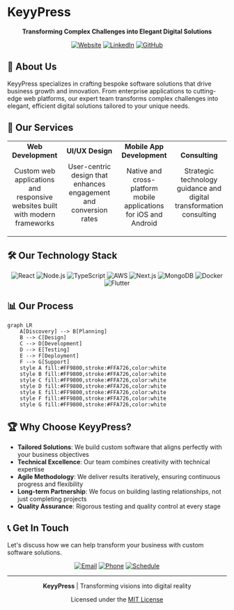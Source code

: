 # KeyyPress

<div align="center">
  
  **Transforming Complex Challenges into Elegant Digital Solutions**

  [![Website](https://img.shields.io/badge/website-keyypress.com-orange?style=for-the-badge)](https://keyypress.com)
  [![LinkedIn](https://img.shields.io/badge/LinkedIn-Follow-blue?style=for-the-badge&logo=linkedin)](https://linkedin.com/company/keyypress)
  [![GitHub](https://img.shields.io/badge/GitHub-Star-black?style=for-the-badge&logo=github)](https://github.com/keyypress)
  
</div>

## 🚀 About Us

KeyyPress specializes in crafting bespoke software solutions that drive business growth and innovation. From enterprise applications to cutting-edge web platforms, our expert team transforms complex challenges into elegant, efficient digital solutions tailored to your unique needs.

## 💼 Our Services

<table>
  <tr>
    <td align="center" width="25%">
      <b>Web Development</b>
      <p>Custom web applications and responsive websites built with modern frameworks</p>
    </td>
    <td align="center" width="25%">
      <b>UI/UX Design</b>
      <p>User-centric design that enhances engagement and conversion rates</p>
    </td>
    <td align="center" width="25%">
      <b>Mobile App Development</b>
      <p>Native and cross-platform mobile applications for iOS and Android</p>
    </td>
    <td align="center" width="25%">
      <b>Consulting</b>
      <p>Strategic technology guidance and digital transformation consulting</p>
    </td>
  </tr>
</table>

## 🛠️ Our Technology Stack

<div align="center">
  
  ![React](https://img.shields.io/badge/React-61DAFB?style=for-the-badge&logo=react&logoColor=black)
  ![Node.js](https://img.shields.io/badge/Node.js-339933?style=for-the-badge&logo=nodedotjs&logoColor=white)
  ![TypeScript](https://img.shields.io/badge/TypeScript-3178C6?style=for-the-badge&logo=typescript&logoColor=white)
  ![AWS](https://img.shields.io/badge/AWS-232F3E?style=for-the-badge&logo=amazonaws&logoColor=white)
  ![Next.js](https://img.shields.io/badge/Next.js-000000?style=for-the-badge&logo=nextdotjs&logoColor=white)
  ![MongoDB](https://img.shields.io/badge/MongoDB-47A248?style=for-the-badge&logo=mongodb&logoColor=white)
  ![Docker](https://img.shields.io/badge/Docker-2496ED?style=for-the-badge&logo=docker&logoColor=white)
  ![Flutter](https://img.shields.io/badge/Flutter-02569B?style=for-the-badge&logo=flutter&logoColor=white)
  
</div>

## 📊 Our Process

```mermaid
graph LR
    A[Discovery] --> B[Planning]
    B --> C[Design]
    C --> D[Development]
    D --> E[Testing]
    E --> F[Deployment]
    F --> G[Support]
    style A fill:#FF9800,stroke:#FFA726,color:white
    style B fill:#FF9800,stroke:#FFA726,color:white
    style C fill:#FF9800,stroke:#FFA726,color:white
    style D fill:#FF9800,stroke:#FFA726,color:white
    style E fill:#FF9800,stroke:#FFA726,color:white
    style F fill:#FF9800,stroke:#FFA726,color:white
    style G fill:#FF9800,stroke:#FFA726,color:white
```

## 🏆 Why Choose KeyyPress?

- **Tailored Solutions**: We build custom software that aligns perfectly with your business objectives
- **Technical Excellence**: Our team combines creativity with technical expertise
- **Agile Methodology**: We deliver results iteratively, ensuring continuous progress and flexibility
- **Long-term Partnership**: We focus on building lasting relationships, not just completing projects
- **Quality Assurance**: Rigorous testing and quality control at every stage

## 📞 Get In Touch

Let's discuss how we can help transform your business with custom software solutions.

<div align="center">
  
  [![Email](https://img.shields.io/badge/Email-info@keyypress.com-orange?style=for-the-badge&logo=mail.ru)](mailto:info@keyypress.com)
  [![Phone](https://img.shields.io/badge/Phone-(+250)_785--816971-green?style=for-the-badge&logo=whatsapp)](tel:+250785816971)
  [![Schedule](https://img.shields.io/badge/Schedule-A_Meeting-blue?style=for-the-badge&logo=googlemeet)]([https://calendly.com/keyypress](https://calendly.com/keyypress-info/30-minute-free-project-consultation))
  
</div>

---

<div align="center">
  
  **KeyyPress** | Transforming visions into digital reality
  
  Licensed under the [MIT License](LICENSE)
  
</div>
